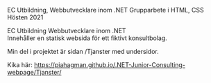 EC Utbildning, Webbutvecklare inom .NET
Grupparbete i HTML, CSS <br>
Hösten 2021 <br>


EC Utbildning Webbutvecklare inom .NET <br>
Innehåller en statisk websida för ett fiktivt konsultbolag.  <br>


Min del i projektet är sidan /Tjanster med undersidor. <br>

Kika här: https://piahagman.github.io/.NET-Junior-Consulting-webpage/Tjanster/
